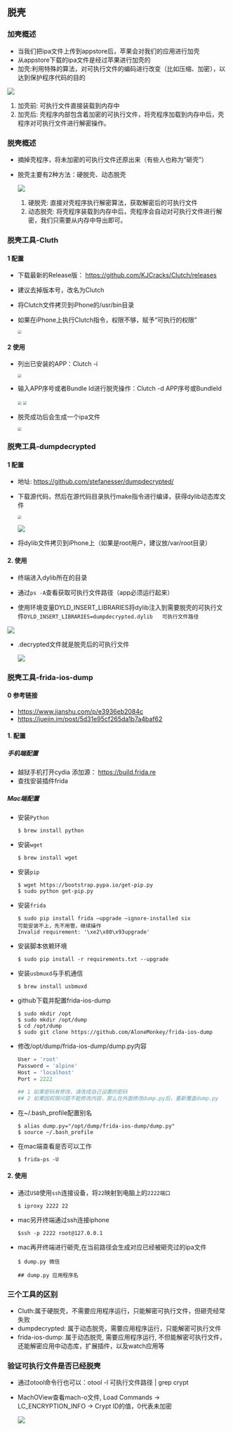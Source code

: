 ## 脱壳

### 加壳概述

+ 当我们把ipa文件上传到appstore后，苹果会对我们的应用进行加壳
+ 从appstore下载的ipa文件是经过苹果进行加壳的
+ 加壳:利用特殊的算法，对可执行文件的编码进行改变（比如压缩、加密），以达到保护程序代码的目的

![](./images/脱壳0.png)

1. 加壳前: 可执行文件直接装载到内存中
2. 加壳后: 壳程序内部包含着加密的可执行文件，将壳程序加载到内存中后，壳程序对可执行文件进行解密操作。

### 脱壳概述

+ 摘掉壳程序，将未加密的可执行文件还原出来（有些人也称为“砸壳”）

+ 脱壳主要有2种方法：硬脱壳、动态脱壳

  ![](./images/脱壳1.png)

  1. 硬脱壳: 直接对壳程序执行解密算法，获取解密后的可执行文件
  2. 动态脱壳: 将壳程序装载到内存中后，壳程序会自动对可执行文件进行解密，我们只需要从内存中导出即可。

### 脱壳工具-Cluth

#### 1 配置

+ 下载最新的Release版： https://github.com/KJCracks/Clutch/releases

+ 建议去掉版本号，改名为Clutch

+ 将Clutch文件拷贝到iPhone的/usr/bin目录

+ 如果在iPhone上执行Clutch指令，权限不够，赋予“可执行的权限”

  <img src="./images/脱壳2.png" style="zoom:50%;" />

#### 2 使用

+ 列出已安装的APP：Clutch -i

  <img src="./images/脱壳3.png" style="zoom:50%;" />

+ 输入APP序号或者Bundle Id进行脱壳操作：Clutch -d APP序号或BundleId

  <img src="./images/脱壳4.png" style="zoom:50%;" />

  <img src="./images/脱壳5.png" style="zoom:50%;" />

+ 脱壳成功后会生成一个ipa文件

  <img src="./images/脱壳6.png" style="zoom:50%;" />

### 脱壳工具-dumpdecrypted

#### 1 配置 

+ 地址: https://github.com/stefanesser/dumpdecrypted/

+ 下载源代码，然后在源代码目录执行make指令进行编译，获得dylib动态库文件

  <img src="./images/脱壳7.png" style="zoom:50%;" />

  ![](./images/脱壳8.png)

+ 将dylib文件拷贝到iPhone上（如果是root用户，建议放/var/root目录）

#### 2. 使用

+ 终端进入dylib所在的目录

+ 通过`ps -A`查看获取可执行文件路径（app必须运行起来）

+  使用环境变量DYLD_INSERT_LIBRARIES将dylib注入到需要脱壳的可执行文件`DYLD_INSERT_LIBRARIES=dumpdecrypted.dylib   可执行文件路径`

  ![](./images/脱壳9.png)

+ .decrypted文件就是脱壳后的可执行文件

  ![](./images/脱壳10.png)

  

### 脱壳工具-frida-ios-dump

#### 0 参考链接

+ https://www.jianshu.com/p/e3936eb2084c
+ https://juejin.im/post/5d31e95cf265da1b7a4baf62

#### 1. 配置

##### 手机端配置

+ 越狱手机打开cydia 添加源： https://build.frida.re
+ 查找安装插件frida

##### Mac端配置

+ 安装`Python`

  ```shell
  $ brew install python
  ```

+ 安装`wget`

  ```shell
  $ brew install wget
  ```

+ 安装`pip`

  ```shell
  $ wget https://bootstrap.pypa.io/get-pip.py
  $ sudo python get-pip.py
  ```

+ 安装`frida`

  ```shell
  $ sudo pip install frida –upgrade –ignore-installed six
  可能安装不上，先不用管，继续操作
  Invalid requirement: '\xe2\x80\x93upgrade'
  ```

+ 安装脚本依赖环境

  ```shell
  $ sudo pip install -r requirements.txt --upgrade
  ```

+ 安装`usbmuxd`与手机通信

  ```
  $ brew install usbmuxd
  ```

+ github下载并配置frida-ios-dump

  ```shell
  $ sudo mkdir /opt
  $ sudo mkdir /opt/dump 
  $ cd /opt/dump 
  $ sudo git clone https://github.com/AloneMonkey/frida-ios-dump
  ```

+ 修改/opt/dump/frida-ios-dump/dump.py内容

  ```python
  User = 'root'
  Password = 'alpine'
  Host = 'localhost'
  Port = 2222
  
  ## 1 如果密码有修改，请改成自己设置的密码
  ## 2 如果因权限问题不能修改内容，那么在外面修改dump.py后，重新覆盖dump.py
  ```

+ 在~/.bash_profile配置别名

  ```shell
  $ alias dump.py="/opt/dump/frida-ios-dump/dump.py"
  $ source ~/.bash_profile
  ```

+ 在mac端查看是否可以工作

  ```shell
  $ frida-ps -U
  ```

  

#### 2. 使用

+ 通过`USB`使用`ssh`连接设备，将`22`映射到电脑上的`2222端口`

  ```shell
  $ iproxy 2222 22
  ```

+ mac另开终端通过ssh连接iphone

  ```shell
  $ssh -p 2222 root@127.0.0.1
  ```

+ mac再开终端进行砸壳,在当前路径会生成对应已经被砸壳过的ipa文件

  ```shell
  $ dump.py 微信
  
  ## dump.py 应用程序名
  ```

  

### 三个工具的区别

+ Cluth:属于硬脱壳，不需要应用程序运行，只能解密可执行文件，但砸壳经常失败
+ dumpdecrypted: 属于动态脱壳，需要应用程序运行，只能解密可执行文件
+ frida-ios-dump: 属于动态脱壳, 需要应用程序运行, 不但能解密可执行文件，还能解密应用中动态库，扩展插件，以及watch应用等





### 验证可执行文件是否已经脱壳

+ 通过otool命令行也可以：otool   -l   可执行文件路径   |   grep   crypt 

+ MachOView查看mach-o文件, Load Commands -> LC_ENCRYPTION_INFO -> Crypt ID的值，0代表未加密

  ![](./images/脱壳11.png)

  